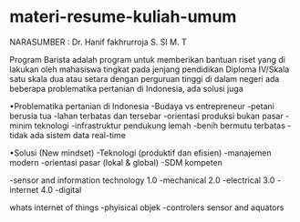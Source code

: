 # materi-resume-kuliah-umum
NARASUMBER : Dr. Hanif fakhrurroja S. SI M. T

Program Barista adalah program untuk memberikan bantuan riset yang di lakukan oleh mahasiswa tingkat pada jenjang pendidikan Diploma IV/Skala satu skala dua atau setara dengan perguruan tinggi di dalam negeri
ada beberapa problematika pertanian di Indonesia, ada solusi juga

•Problematika pertanian di Indonesia
-Budaya vs entrepreneur
-petani berusia tua
-lahan terbatas dan tersebar
-orientasi produksi bukan pasar
-minim teknologi
-infrastruktur pendukung lemah
-benih bermutu terbatas
-tidak ada sistem data real-time

•Solusi (New mindset) 
-Teknologi (produktif dan efisien) 
-manajemen modern
-orientasi pasar (lokal & global) 
-SDM kompeten

-sensor and information technology
 1.0 -mechanical
 2.0 -electrical
 3.0 -internet
 4.0 -digital


whats internet of things
-phyisical objek
-controlers sensor and aquators


